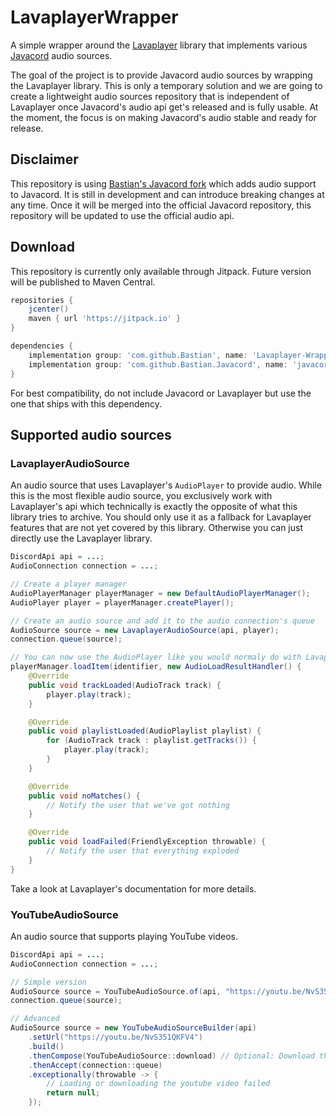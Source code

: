 # LavaplayerWrapper

A simple wrapper around the [Lavaplayer](https://github.com/sedmelluq/lavaplayer) library that implements various
[Javacord](https://github.com/Javacord/Javacord) audio sources.

The goal of the project is to provide Javacord audio sources by wrapping the Lavaplayer library. This is only a
temporary solution and we are going to create a lightweight audio sources repository that is independent of Lavaplayer 
once Javacord's audio api get's released and is fully usable. At the moment, the focus is on making Javacord's audio
stable and ready for release.

## Disclaimer

This repository is using [Bastian's Javacord fork](https://github.com/Bastian/Javacord/tree/audio-support) which adds 
audio support to Javacord. It is still in development and can introduce breaking changes at any time. Once it will be
merged into the official Javacord repository, this repository will be updated to use the official audio api.

## Download

This repository is currently only available through Jitpack. Future version will be published to Maven Central.

```groovy
repositories {
    jcenter()
    maven { url 'https://jitpack.io' }
}

dependencies {
    implementation group: 'com.github.Bastian', name: 'Lavaplayer-Wrapper', version: 'master-SNAPSHOT'
    implementation group: 'com.github.Bastian.Javacord', name: 'javacord', version: 'ae51320'
}
```

For best compatibility, do not include Javacord or Lavaplayer but use the one that ships with this dependency.

## Supported audio sources

### LavaplayerAudioSource

An audio source that uses Lavaplayer's `AudioPlayer` to provide audio. While this is the most flexible audio source, you
exclusively work with Lavaplayer's api which technically is exactly the opposite of what this library tries to archive.
You should only use it as a fallback for Lavaplayer features that are not yet covered by this library. Otherwise
you can just directly use the Lavaplayer library.

```java
DiscordApi api = ...;
AudioConnection connection = ...;

// Create a player manager
AudioPlayerManager playerManager = new DefaultAudioPlayerManager();
AudioPlayer player = playerManager.createPlayer();

// Create an audio source and add it to the audio connection's queue
AudioSource source = new LavaplayerAudioSource(api, player);
connection.queue(source);

// You can now use the AudioPlayer like you would normaly do with Lavaplayer, e.g.
playerManager.loadItem(identifier, new AudioLoadResultHandler() {
    @Override
    public void trackLoaded(AudioTrack track) {
        player.play(track);
    }

    @Override
    public void playlistLoaded(AudioPlaylist playlist) {
        for (AudioTrack track : playlist.getTracks()) {
            player.play(track);
        }
    }

    @Override
    public void noMatches() {
        // Notify the user that we've got nothing
    }

    @Override
    public void loadFailed(FriendlyException throwable) {
        // Notify the user that everything exploded
    }
}
```

Take a look at Lavaplayer's documentation for more details.

### YouTubeAudioSource

An audio source that supports playing YouTube videos.

```java
DiscordApi api = ...;
AudioConnection connection = ...;

// Simple version
AudioSource source = YouTubeAudioSource.of(api, "https://youtu.be/NvS351QKFV4").join();
connection.queue(source);

// Advanced
AudioSource source = new YouTubeAudioSourceBuilder(api)
    .setUrl("https://youtu.be/NvS351QKFV4")
    .build()
    .thenCompose(YouTubeAudioSource::download) // Optional: Download the full song before queueing it.
    .thenAccept(connection::queue)
    .exceptionally(throwable -> {
        // Loading or downloading the youtube video failed
        return null;
    });
```
